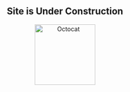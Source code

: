 <h2 align="center">Site is Under Construction</h2>
<p align="center">
  <img src="https://octodex.github.com/images/constructocat2.jpg" alt="Octocat" style="height: 10em;"/>
</p>
